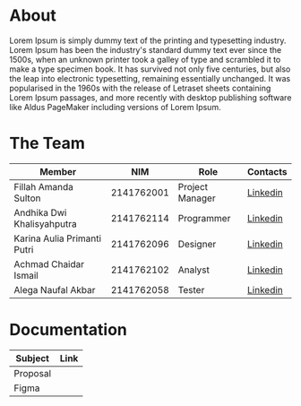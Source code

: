 # About
Lorem Ipsum is simply dummy text of the printing and typesetting industry. Lorem Ipsum has been the industry's standard dummy text ever since the 1500s, when an unknown printer took a galley of type and scrambled it to make a type specimen book. It has survived not only five centuries, but also the leap into electronic typesetting, remaining essentially unchanged. It was popularised in the 1960s with the release of Letraset sheets containing Lorem Ipsum passages, and more recently with desktop publishing software like Aldus PageMaker including versions of Lorem Ipsum.

# The Team
| Member | NIM | Role | Contacts |
|--------|------------|------|----------|
| Fillah Amanda Sulton | 2141762001 | Project Manager | [Linkedin](https://github.com/ASFillah)
| Andhika Dwi Khalisyahputra | 2141762114 | Programmer | [Linkedin](https://www.linkedin.com/in/andhikadk)
| Karina Aulia Primanti Putri | 2141762096 | Designer | [Linkedin](https://www.linkedin.com/in/karinauliap/)
| Achmad Chaidar Ismail | 2141762102 | Analyst | [Linkedin](https://github.com/Chaidaris/)
| Alega Naufal Akbar | 2141762058 | Tester | [Linkedin](https://github.com/CaradhiANA/)

# Documentation
| Subject | Link |
|--------|------|
| Proposal |  |
| Figma |  |
